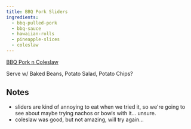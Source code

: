 ```yaml
---
title: BBQ Pork Sliders
ingredients:
  - bbq-pulled-pork
  - bbq-sauce
  - hawaiian-rolls
  - pineapple-slices
  - coleslaw
---
```


[BBQ Pork n Coleslaw](https://www.youtube.com/watch?v=syzKfSZiKEA)

Serve w/ Baked Beans, Potato Salad, Potato Chips?

## Notes

- sliders are kind of annoying to eat when we tried it, so we're going to see about maybe trying nachos or bowls with it... unsure.
- coleslaw was good, but not amazing, will try again...

